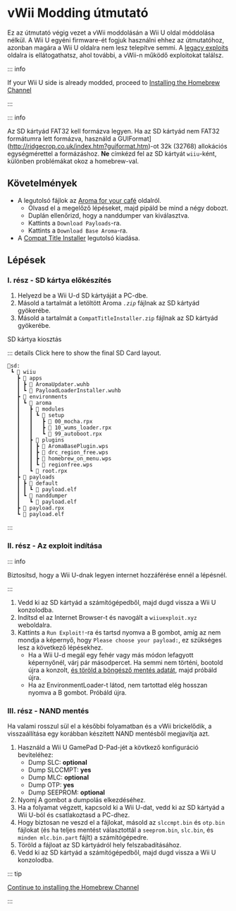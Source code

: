 # vWii Modding útmutató

Ez az útmutató végig vezet a vWii moddolásán a Wii U oldal móddolása nélkül. A Wii U egyéni firmware-ét fogjuk használni ehhez az útmutatóhoz, azonban magára a Wii U oldalra nem lesz telepítve semmi. A [legacy exploits](legacy-exploits) oldalra is ellátogathatsz, ahol további, a vWii-n működő exploitokat találsz.

::: info

If your Wii U side is already modded, proceed to [Installing the Homebrew Channel](vwii-homebrew-channel)

:::

::: info

Az SD kártyád FAT32 kell formázva legyen. Ha az SD kártyád nem FAT32 formátumra lett formázva, használd a GUIFormat](http://ridgecrop.co.uk/index.htm?guiformat.htm)-ot 32k (32768) allokációs egységmérettel a formázáshoz. **Ne** címkézd fel az SD kártyát `wiiu`-ként, különben problémákat okoz a homebrew-val.

## Követelmények

- A legutolsó fájlok az [Aroma for your café](https://aroma.foryour.cafe/) oldalról.
  - Olvasd el a megelőző lépéseket, majd pipáld be mind a négy dobozt.
  - Duplán ellenőrizd, hogy a nanddumper van kiválasztva.
  - Kattints a `Download Payloads`-ra.
  - Kattints a `Download Base Aroma`-ra.
- A [Compat Title Installer](https://hb-app.store/wiiu/CompatTitleInstaller) legutolsó kiadása.

## Lépések

### I. rész - SD kártya előkészítés

1. Helyezd be a Wii U-d SD kártyáját a PC-dbe.
2. Másold a tartalmát a letöltött Aroma _`.zip`_ fájlnak az SD kártyád gyökerébe.
3. Másold a tartalmát a `CompatTitleInstaller.zip` fájlnak az SD kártyád gyökerébe.

SD kártya kiosztás

::: details Click here to show the final SD Card layout.

```
💾sd:
 ┗ 📁 wiiu
   ┣ 📁 apps
   ┃ ┣ 📄 AromaUpdater.wuhb
   ┃ ┗ 📄 PayloadLoaderInstaller.wuhb
   ┣ 📁 environments
   ┃ ┗ 📁 aroma
   ┃   ┣ 📁 modules
   ┃   ┃ ┗ 📁 setup
   ┃   ┃   ┣ 📄 00_mocha.rpx
   ┃   ┃   ┣ 📄 10_wums_loader.rpx
   ┃   ┃   ┗ 📄 99_autoboot.rpx
   ┃   ┣ 📁 plugins
   ┃   ┃ ┣ 📄 AromaBasePlugin.wps
   ┃   ┃ ┣ 📄 drc_region_free.wps
   ┃   ┃ ┣ 📄 homebrew_on_menu.wps
   ┃   ┃ ┗ 📄 regionfree.wps
   ┃   ┗ 📄 root.rpx
   ┣ 📁 payloads
   ┃ ┣ 📁 default
   ┃ ┃ ┗ 📁 payload.elf
   ┃ ┗ 📁 nanddumper
   ┃   ┗ 📄 payload.elf
   ┣ 📄 payload.rpx
   ┗ 📄 payload.elf
```

:::

### II. rész - Az exploit indítása

::: info

Biztosítsd, hogy a Wii U-dnak legyen internet hozzáférése ennél a lépésnél.

:::

1. Vedd ki az SD kártyád a számítógépedből, majd dugd vissza a Wii U konzolodba.
2. Indítsd el az Internet Browser-t és navogált a `wiiuexploit.xyz` weboldalra.
3. Kattints a `Run Exploit!`-ra és tartsd nyomva a B gombot, amíg az nem mondja a képernyő, hogy `Please choose your payload:`, ez szükséges lesz a következő lépésekhez.
   - Ha a Wii U-d megál egy fehér vagy más módon lefagyott képernyőnél, várj pár másodpercet. Ha semmi nem történi, bootold újra a konzolt, [és töröld a böngésző mentés adatát](https://en-americas-support.nintendo.com/app/answers/detail/a_id/1507/~/how-to-delete-the-internet-browser-history), majd próbáld újra.
   - Ha az EnvironmentLoader-t látod, nem tartottad elég hosszan nyomva a B gombot. Próbáld újra.

### III. rész - NAND mentés

Ha valami rosszul sül el a későbbi folyamatban és a vWii brickelődik, a visszaállítása egy korábban készített NAND mentésből megjavítja azt.

1. Használd a Wii U GamePad D-Pad-jét a kövtkező konfiguráció beviteléhez:
   - Dump SLC: **optional**
   - Dump SLCCMPT: **yes**
   - Dump MLC: **optional**
   - Dump OTP: **yes**
   - Dump SEEPROM: **optional**
2. Nyomj A gombot a dumpolás elkezdéséhez.
3. Ha a folyamat végzett, kapcsold ki a Wii U-dat, vedd ki az SD kártyád a Wii U-ból és csatlakoztasd a PC-dhez.
4. Hogy biztosan ne veszd el a fájlokat, másold az `slccmpt.bin` és `otp.bin` fájlokat (és ha teljes mentést választottál a `seeprom.bin`, `slc.bin`, és `minden mlc.bin.part` fájlt) a számítógépedre.
5. Töröld a fájloat az SD kártyádról hely felszabadításához.
6. Vedd ki az SD kártyád a számítógépedből, majd dugd vissza a Wii U konzolodba.

::: tip

[Continue to installing the Homebrew Channel](vwii-homebrew-channel-no-wiiu-mods)

:::

